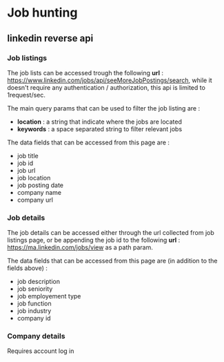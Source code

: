 # Job hunting

## linkedin reverse api

### Job listings

The job lists can be accessed trough the following **url** : https://www.linkedin.com/jobs/api/seeMoreJobPostings/search, while it doesn't require any authentication / authorization, this api is limited to 1request/sec.

The main query params that can be used to filter the job listing are :

- **location** : a string that indicate where the jobs are located
- **keywords** : a space separated string to filter relevant jobs

The data fields that can be accessed from this page are :

- job title
- job id
- job url
- job location
- job posting date
- company name
- company url

### Job details

The job details can be accessed either through the url collected from job listings page, or be appending the job id to the following **url** : https://ma.linkedin.com/jobs/view as a path param.

The data fields that can be accessed from this page are (in addition to the fields above) :

- job description
- job seniority
- job employement type
- job function
- job industry
- company id

### Company details

Requires account log in
